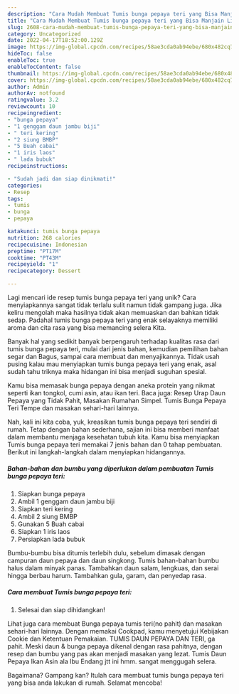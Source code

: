 ```yaml
---
description: "Cara Mudah Membuat Tumis bunga pepaya teri yang Bisa Manjain Lidah"
title: "Cara Mudah Membuat Tumis bunga pepaya teri yang Bisa Manjain Lidah"
slug: 2608-cara-mudah-membuat-tumis-bunga-pepaya-teri-yang-bisa-manjain-lidah
category: Uncategorized
date: 2022-04-17T18:52:00.129Z
image: https://img-global.cpcdn.com/recipes/58ae3cda0ab94ebe/680x482cq70/tumis-bunga-pepaya-teri-foto-resep-utama.jpg
hideToc: false
enableToc: true
enableTocContent: false
thumbnail: https://img-global.cpcdn.com/recipes/58ae3cda0ab94ebe/680x482cq70/tumis-bunga-pepaya-teri-foto-resep-utama.jpg
cover: https://img-global.cpcdn.com/recipes/58ae3cda0ab94ebe/680x482cq70/tumis-bunga-pepaya-teri-foto-resep-utama.jpg
author: Admin
authorAv: notfound
ratingvalue: 3.2
reviewcount: 10
recipeingredient:
- "bunga pepaya"
- "1 genggam daun jambu biji"
- " teri kering"
- "2 siung BMBP"
- "5 Buah cabai"
- "1 iris laos"
- " lada bubuk"
recipeinstructions:

- "Sudah jadi dan siap dinikmati!"
categories:
- Resep
tags:
- tumis
- bunga
- pepaya

katakunci: tumis bunga pepaya 
nutrition: 268 calories
recipecuisine: Indonesian
preptime: "PT17M"
cooktime: "PT43M"
recipeyield: "1"
recipecategory: Dessert

---
```





Lagi mencari ide resep tumis bunga pepaya teri yang unik? Cara menyiapkannya sangat tidak terlalu sulit namun tidak gampang juga. Jika keliru mengolah maka hasilnya tidak akan memuaskan dan bahkan tidak sedap. Padahal tumis bunga pepaya teri yang enak selayaknya memiliki aroma dan cita rasa yang bisa memancing selera Kita.





Banyak hal yang sedikit banyak berpengaruh terhadap kualitas rasa dari tumis bunga pepaya teri, mulai dari jenis bahan, kemudian pemilihan bahan segar dan Bagus, sampai cara membuat dan menyajikannya. Tidak usah pusing kalau mau menyiapkan tumis bunga pepaya teri yang enak,      asal sudah tahu triknya maka hidangan ini bisa menjadi suguhan spesial.














Kamu bisa memasak bunga pepaya dengan aneka protein yang nikmat seperti ikan tongkol, cumi asin, atau ikan teri. Baca juga: Resep Urap Daun Pepaya yang Tidak Pahit, Masakan Rumahan Simpel. Tumis Bunga Pepaya Teri Tempe dan masakan sehari-hari lainnya.






Nah, kali ini kita coba, yuk, kreasikan tumis bunga pepaya teri sendiri di rumah. Tetap dengan bahan sederhana, sajian ini bisa memberi manfaat dalam membantu menjaga kesehatan tubuh kita. Kamu bisa menyiapkan Tumis bunga pepaya teri memakai 7 jenis bahan dan 0 tahap pembuatan. Berikut ini langkah-langkah dalam menyiapkan hidangannya.

<!--inarticleads1-->

##### Bahan-bahan dan bumbu yang diperlukan dalam pembuatan Tumis bunga pepaya teri:

1. Siapkan bunga pepaya
1. Ambil 1 genggam daun jambu biji
1. Siapkan  teri kering
1. Ambil 2 siung BMBP
1. Gunakan 5 Buah cabai
1. Siapkan 1 iris laos
1. Persiapkan  lada bubuk


Bumbu-bumbu bisa ditumis terlebih dulu, sebelum dimasak dengan campuran daun pepaya dan daun singkong. Tumis bahan-bahan bumbu halus dalam minyak panas. Tambahkan daun salam, lengkuas, dan serai hingga berbau harum. Tambahkan gula, garam, dan penyedap rasa. 

<!--inarticleads2-->

##### Cara membuat Tumis bunga pepaya teri:


1. Selesai dan siap dihidangkan!

Lihat juga cara membuat Bunga pepaya tumis teri(no pahit) dan masakan sehari-hari lainnya. Dengan memakai Cookpad, kamu menyetujui Kebijakan Cookie dan Ketentuan Pemakaian. TUMIS DAUN PEPAYA DAN TERI, ga pahit. Meski daun &amp; bunga pepaya dikenal dengan rasa pahitnya, dengan resep dan bumbu yang pas akan menjadi masakan yang lezat. Tumis Daun Pepaya Ikan Asin ala Ibu Endang jtt ini hmm. sangat menggugah selera. 

Bagaimana? Gampang kan? Itulah cara membuat tumis bunga pepaya teri yang bisa anda lakukan di rumah. Selamat mencoba!
